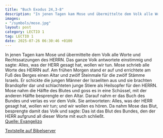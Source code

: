 ```yaml
---
title: "Buch Exodus 24,3-8"
description: "In jenen Tagen kam Mose und übermittelte dem Volk alle Worte und Rechtssatzungen des HERRN. Das ganze Volk antwortete einstimmig und sagte: Alles, was der HERR gesagt hat, wollen wir tun. Mose schrieb alle Worte des HERRN auf. Am frühen Morgen stand er auf und errichtete am Fuß d...."
images:
- "/symbols/mose.jpg"
layout: post
category: LECTIO 1
tag: LECTIO 1
date: 2025-07-26 06:30:46 +0100
---
```

In jenen Tagen kam Mose und übermittelte dem Volk alle Worte und Rechtssatzungen des HERRN. Das ganze Volk antwortete einstimmig und sagte: Alles, was der HERR gesagt hat, wollen wir tun.
Mose schrieb alle Worte des HERRN auf. Am frühen Morgen stand er auf und errichtete am Fuß des Berges einen Altar und zwölf Steinmale für die zwölf Stämme Israels.<!--more-->
Er schickte die jungen Männer der Israeliten aus und sie brachten Brandopfer dar und schlachteten junge Stiere als Heilsopfer für den HERRN.
Mose nahm die Hälfte des Blutes und goss es in eine Schüssel, mit der anderen Hälfte besprengte er den Altar.
Darauf nahm er das Buch des Bundes und verlas es vor dem Volk. Sie antworteten: Alles, was der HERR gesagt hat, wollen wir tun; und wir wollen es hören.
Da nahm Mose das Blut, besprengte damit das Volk und sagte: Das ist das Blut des Bundes, den der HERR aufgrund all dieser Worte mit euch schließt.<br>
[Quelle: Evangelizo](https://evangeliumtagfuertag.org/DE/gospel)

[Textstelle auf Bibelserver](https://www.bibleserver.com/EU/2.Mose24,3-8)

